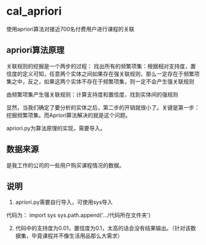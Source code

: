 # cal_apriori
使用apriori算法对接近700名付费用户进行课程的关联

## apriori算法原理

关联规则的挖掘是一个两步的过程：
找出所有的频繁项集：根据相对支持度，置信度的定义可知，任意两个实体之间如果存在强关联规则，那么一定存在于频繁项集之中，反之，如果这两个实体不存在于频繁项集，则一定不会产生强关联规则

由频繁项集产生强关联规则：计算支持度和置信度，找到实体间的强规则

显然，当我们确定了要分析的实体之后，第二步的开销就很小了。关键是第一步：挖掘频繁项集。而Apriori算法解决的就是这个问题。

apriori.py为算法原理的实现，需要导入。

## 数据来源

是我工作的公司的一些用户购买课程情况的数据。

## 说明
1. apriori.py需要自行导入，可使用sys导入

代码为：
import sys
sys.path.append('.../代码所在文件夹')

2. 代码中的支持度为0.01，置信度为0.1，太高的话会没有结果输出。（针对该数据集，毕竟课程并不像生活用品那么大需求）
